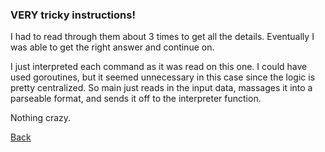 ### VERY tricky instructions!

I had to read through them about 3 times to get all the details.
Eventually I was able to get the right answer and continue on.

I just interpreted each command as it was read on this one.
I could have used goroutines, but it seemed unnecessary in this case since the logic is pretty centralized.
So main just reads in the input data, massages it into a parseable format, and sends it off to the interpreter function.

Nothing crazy.

[Back](../README.md)
